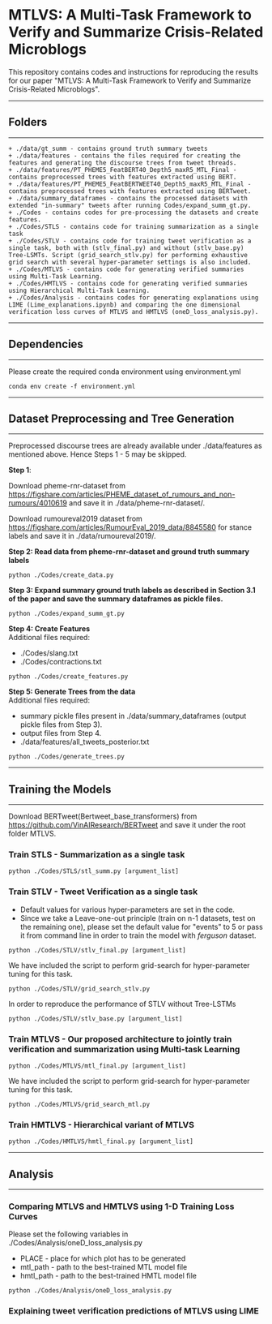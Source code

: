 # MTLVS: A Multi-Task Framework to Verify and Summarize Crisis-Related Microblogs

This repository contains codes and instructions for reproducing the results for our paper "MTLVS: A Multi-Task Framework to Verify and Summarize Crisis-Related Microblogs".


------------------------------------------
## Folders
------------------------------------------

```
+ ./data/gt_summ - contains ground truth summary tweets 
+ ./data/features - contains the files required for creating the features and generating the discourse trees from tweet threads.
+ ./data/features/PT_PHEME5_FeatBERT40_Depth5_maxR5_MTL_Final - contains preprocessed trees with features extracted using BERT.
+ ./data/features/PT_PHEME5_FeatBERTWEET40_Depth5_maxR5_MTL_Final - contains preprocessed trees with features extracted using BERTweet.
+ ./data/summary_dataframes - contains the processed datasets with extended "in-summary" tweets after running Codes/expand_summ_gt.py.
+ ./Codes - contains codes for pre-processing the datasets and create features.
+ ./Codes/STLS - contains code for training summarization as a single task
+ ./Codes/STLV - contains code for training tweet verification as a single task, both with (stlv_final.py) and without (stlv_base.py) Tree-LSMTs. Script (grid_search_stlv.py) for performing exhaustive grid search with several hyper-parameter settings is also included.
+ ./Codes/MTLVS - contains code for generating verified summaries using Multi-Task Learning.
+ ./Codes/HMTLVS - contains code for generating verified summaries using Hierarchical Multi-Task Learning.
+ ./Codes/Analysis - contains codes for generating explanations using LIME (Lime_explanations.ipynb) and comparing the one dimensional verification loss curves of MTLVS and HMTLVS (oneD_loss_analysis.py).
```

------------------------------------------
## Dependencies
------------------------------------------
Please create the required conda environment using environment.yml
~~~
conda env create -f environment.yml
~~~

------------------------------------------
## **Dataset Preprocessing and Tree Generation**
------------------------------------------

Preprocessed discourse trees are already available under ./data/features as mentioned above. 
Hence Steps 1 - 5 may be skipped.

**Step 1**:  

Download pheme-rnr-dataset from https://figshare.com/articles/PHEME_dataset_of_rumours_and_non-rumours/4010619 and save it in ./data/pheme-rnr-dataset/.  

Download rumoureval2019 dataset from https://figshare.com/articles/RumourEval_2019_data/8845580 for stance labels and save it in ./data/rumoureval2019/. 

**Step 2: Read data from pheme-rnr-dataset and ground truth summary labels**
~~~
python ./Codes/create_data.py
~~~

**Step 3: Expand summary ground truth labels as described in Section 3.1 of the paper and save the summary dataframes as pickle files.**
~~~
python ./Codes/expand_summ_gt.py
~~~

**Step 4: Create Features**  
Additional files required: 
  - ./Codes/slang.txt 
  - ./Codes/contractions.txt 
~~~
python ./Codes/create_features.py
~~~

**Step 5: Generate Trees from the data**  
Additional files required: 
  - summary pickle files present in ./data/summary_dataframes (output pickle files from Step 3).
  - output files from Step 4.
  - ./data/features/all_tweets_posterior.txt
~~~
python ./Codes/generate_trees.py
~~~

------------------------------------------
## Training the Models
------------------------------------------

Download BERTweet(Bertweet_base_transformers) from https://github.com/VinAIResearch/BERTweet and save it under the root folder MTLVS. 

### Train STLS - Summarization as a single task
~~~
python ./Codes/STLS/stl_summ.py [argument_list]
~~~

### Train STLV - Tweet Verification as a single task
  - Default values for various hyper-parameters are set in the code.
  - Since we take a Leave-one-out principle (train on n-1 datasets, test on the remaining one), please set the default value for "events" to 5 or pass it from command line in order to train the model with *ferguson* dataset.
  
~~~
python ./Codes/STLV/stlv_final.py [argument_list]
~~~
We have included the script to perform grid-search for hyper-parameter tuning for this task.
~~~
python ./Codes/STLV/grid_search_stlv.py
~~~

In order to reproduce the performance of STLV without Tree-LSTMs
~~~
python ./Codes/STLV/stlv_base.py [argument_list]
~~~

### Train MTLVS - Our proposed architecture to jointly train verification and summarization using Multi-task Learning
  
~~~
python ./Codes/MTLVS/mtl_final.py [argument_list]
~~~
We have included the script to perform grid-search for hyper-parameter tuning for this task.
~~~
python ./Codes/MTLVS/grid_search_mtl.py
~~~

### Train HMTLVS - Hierarchical variant of MTLVS
~~~
python ./Codes/HMTLVS/hmtl_final.py [argument_list]
~~~

------------------------------------------
## Analysis
------------------------------------------
### Comparing MTLVS and HMTLVS using 1-D Training Loss Curves
Please set the following variables in ./Codes/Analysis/oneD_loss_analysis.py
  - PLACE - place for which plot has to be generated
  - mtl_path - path to the best-trained MTL model file
  - hmtl_path - path to the best-trained HMTL model file
~~~
python ./Codes/Analysis/oneD_loss_analysis.py
~~~

### Explaining tweet verification predictions of MTLVS using LIME

